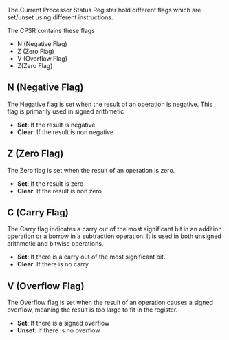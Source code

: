 The Current Processor Status Register hold different flags which are set/unset using different instructions.

The CPSR contains these flags
- N (Negative Flag)
- Z (Zero Flag)
- V (Overflow Flag)
- Z(Zero Flag)

## N (Negative Flag)
The Negative flag is set when the result of an operation is negative. This flag is primarily used in signed arithmetic

- **Set**: If the result is negative
- **Clear**: If the result is non negative

## Z (Zero Flag)
The Zero flag is set when the result of an operation is zero. 

- **Set**: If the result is zero 
- **Clear**: If the result is non zero 

## C (Carry Flag)
The Carry flag indicates a carry out of the most significant bit in an addition operation or a borrow in a subtraction operation. It is used in both unsigned arithmetic and bitwise operations.

- **Set**: If there is a carry out of the most significant bit.
- **Clear**: If there is no carry

## V (Overflow Flag)
The Overflow flag is set when the result of an operation causes a signed overflow, meaning the result is too large to fit in the register.

- **Set**: If there is a signed overflow
- **Unset**: If there is no overflow

